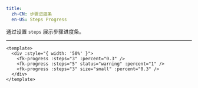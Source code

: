 ```yaml
title:
  zh-CN: 步骤进度条
  en-US: Steps Progress
```


通过设置 `steps` 展示步骤进度条。

---


```vue { "component": true } 
<template>
  <div :style="{ width: '50%' }">
    <fk-progress :steps="3" :percent="0.3" />
    <fk-progress :steps="5" status="warning" :percent="1" />
    <fk-progress :steps="3" size="small" :percent="0.3" />
  </div>
</template>
```
